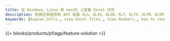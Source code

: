 ```yaml
---
title: 在 Windows、Linux 和 macOS 上查看 Excel 文件
description: 免费应用程序和 API 查看 XLS、XLSX、XLSB、XLT、XLTX、XLTM、XLSM 和 ODS 文件
keywords: [Aspose.Cells., view Excel files., View Numbers., how to render Excel document., load and display Excel files., Excel File Viewer]
---
```

{{< blocks/products/pf/agp/feature-solution >}} 

